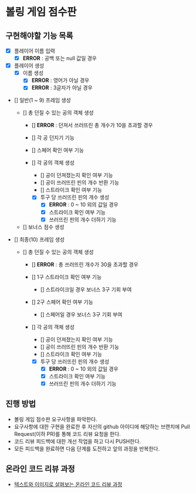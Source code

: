 # 볼링 게임 점수판

## 구현해야할 기능 목록
- [X] 플레이어 이름 입력
    - [X] __ERROR__ : 공백 또는 null 값일 경우
    
- [X] 플레이어 생성
    - [X] 이름 생성
        - [X] __ERROR__ : 영어가 아닐 경우
        - [X] __ERROR__ : 3글자가 아닐 경우

- [] 일반(1 ~ 9) 프레임 생성

    - [] 총 던질 수 있는 공의 객체 생성
        - [] __ERROR__ : 던져서 쓰러뜨린 총 개수가 10을 초과할 경우
        - [] 각 공 던지기 기능
        - [] 스페어 확인 여부 기능
        
        - [] 각 공의 객체 생성
            - [] 공이 던져졌는지 확인 여부 기능
            - [] 공이 쓰러뜨린 핀의 개수 반환 기능
            - [] 스트라이크 확인 여부 기능
            
            - [X] 투구 당 쓰러뜨린 핀의 개수 생성
                - [X] __ERROR__ : 0 ~ 10 외의 값일 경우  
                - [X] 스트라이크 확인 여부 기능
                - [X] 쓰러뜨린 핀의 개수 더하기 기능
                
    - [] 보너스 점수 생성

- [] 최종(10) 프레임 생성

    - [] 총 던질 수 있는 공의 객체 생성
        - [] __ERROR__ : 총 쓰러뜨린 개수가 30을 초과할 경우
        - [] 1구 스트라이크 확인 여부 기능
            - [] 스트라이크일 경우 보너스 3구 기회 부여
        - [] 2구 스페어 확인 여부 기능
            - [] 스페어일 경우 보너스 3구 기회 부여

        - [] 각 공의 객체 생성
            - [] 공이 던져졌는지 확인 여부 기능
            - [] 공이 쓰러뜨린 핀의 개수 반환 기능
            - [] 스트라이크 확인 여부 기능
            
            - [X] 투구 당 쓰러뜨린 핀의 개수 생성
                - [X] __ERROR__ : 0 ~ 10 외의 값일 경우  
                - [X] 스트라이크 확인 여부 기능
                - [X] 쓰러뜨린 핀의 개수 더하기 기능
                
## 진행 방법
* 볼링 게임 점수판 요구사항을 파악한다.
* 요구사항에 대한 구현을 완료한 후 자신의 github 아이디에 해당하는 브랜치에 Pull Request(이하 PR)를 통해 코드 리뷰 요청을 한다.
* 코드 리뷰 피드백에 대한 개선 작업을 하고 다시 PUSH한다.
* 모든 피드백을 완료하면 다음 단계를 도전하고 앞의 과정을 반복한다.

## 온라인 코드 리뷰 과정
* [텍스트와 이미지로 살펴보는 온라인 코드 리뷰 과정](https://github.com/next-step/nextstep-docs/tree/master/codereview)